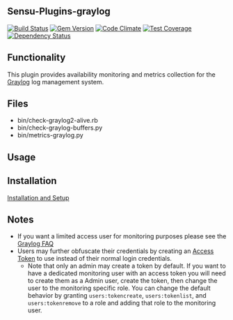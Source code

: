 ## Sensu-Plugins-graylog

[![Build Status](https://travis-ci.org/sensu-plugins/sensu-plugins-graylog.svg?branch=master)](https://travis-ci.org/sensu-plugins/sensu-plugins-graylog)
[![Gem Version](https://badge.fury.io/rb/sensu-plugins-graylog.svg)](http://badge.fury.io/rb/sensu-plugins-graylog)
[![Code Climate](https://codeclimate.com/github/sensu-plugins/sensu-plugins-graylog/badges/gpa.svg)](https://codeclimate.com/github/sensu-plugins/sensu-plugins-graylog)
[![Test Coverage](https://codeclimate.com/github/sensu-plugins/sensu-plugins-graylog/badges/coverage.svg)](https://codeclimate.com/github/sensu-plugins/sensu-plugins-graylog)
[![Dependency Status](https://gemnasium.com/sensu-plugins/sensu-plugins-graylog.svg)](https://gemnasium.com/sensu-plugins/sensu-plugins-graylog)

## Functionality
This plugin provides availability monitoring and metrics collection for the [Graylog](https://www.graylog.org/) log management system.

## Files
 * bin/check-graylog2-alive.rb
 * bin/check-graylog-buffers.py
 * bin/metrics-graylog.py

## Usage

## Installation

[Installation and Setup](http://sensu-plugins.io/docs/installation_instructions.html)

## Notes
- If you want a limited access user for monitoring purposes please see the [Graylog FAQ](http://docs.graylog.org/en/latest/pages/faq.html#how-can-i-create-a-restricted-user-to-check-internal-graylog-metrics-in-my-monitoring-system+)
- Users may further obfuscate their credentials by creating an [Access Token](http://docs.graylog.org/en/latest/pages/configuration/rest_api.html?highlight=access%20tokens#creating-and-using-access-token) to use instead of their normal login credentials.
  - Note that only an admin may create a token by default.  If you want to have a dedicated monitoring user with an access token you will need to create them as a Admin user, create the token, then change the user to the monitoring specific role. You can change the default behavior by granting `users:tokencreate`, `users:tokenlist`, and `users:tokenremove` to a role and adding that role to the monitoring user.
